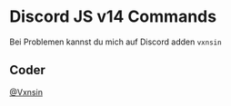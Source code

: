 
# Discord JS v14 Commands

Bei Problemen kannst du mich auf Discord adden `vxnsin`
## Coder

 [@Vxnsin](https://www.github.com/vxnsin)

